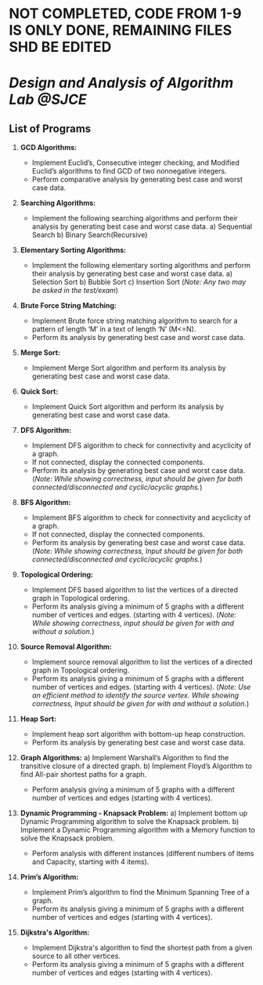 # NOT COMPLETED, CODE FROM 1-9 IS ONLY DONE, REMAINING FILES SHD BE EDITED

# *Design and Analysis of Algorithm Lab @SJCE*

## List of Programs

1. **GCD Algorithms:**
    - Implement Euclid’s, Consecutive integer checking, and Modified Euclid’s algorithms to find GCD of two nonnegative integers.
    - Perform comparative analysis by generating best case and worst case data.

2. **Searching Algorithms:**
    - Implement the following searching algorithms and perform their analysis by generating best case and worst case data.
        a) Sequential Search
        b) Binary Search(Recursive)

3. **Elementary Sorting Algorithms:**
    - Implement the following elementary sorting algorithms and perform their analysis by generating best case and worst case data.
        a) Selection Sort
        b) Bubble Sort
        c) Insertion Sort
        (*Note: Any two may be asked in the test/exam*)

4. **Brute Force String Matching:**
    - Implement Brute force string matching algorithm to search for a pattern of length ‘M’ in a text of length ‘N’ (M<=N).
    - Perform its analysis by generating best case and worst case data.

5. **Merge Sort:**
    - Implement Merge Sort algorithm and perform its analysis by generating best case and worst case data.

6. **Quick Sort:**
    - Implement Quick Sort algorithm and perform its analysis by generating best case and worst case data.

7. **DFS Algorithm:**
    - Implement DFS algorithm to check for connectivity and acyclicity of a graph.
    - If not connected, display the connected components.
    - Perform its analysis by generating best case and worst case data.
    (*Note: While showing correctness, input should be given for both connected/disconnected and cyclic/acyclic graphs.*)

8. **BFS Algorithm:**
    - Implement BFS algorithm to check for connectivity and acyclicity of a graph.
    - If not connected, display the connected components.
    - Perform its analysis by generating best case and worst case data.
    (*Note: While showing correctness, Input should be given for both connected/disconnected and cyclic/acyclic graphs.*)

9. **Topological Ordering:**
    - Implement DFS based algorithm to list the vertices of a directed graph in Topological ordering.
    - Perform its analysis giving a minimum of 5 graphs with a different number of vertices and edges. (starting with 4 vertices).
    (*Note: While showing correctness, input should be given for with and without a solution.*)

10. **Source Removal Algorithm:**
    - Implement source removal algorithm to list the vertices of a directed graph in Topological ordering.
    - Perform its analysis giving a minimum of 5 graphs with a different number of vertices and edges. (starting with 4 vertices).
    (*Note: Use an efficient method to identify the source vertex. While showing correctness, Input should be given for with and without a solution.*)

11. **Heap Sort:**
    - Implement heap sort algorithm with bottom-up heap construction.
    - Perform its analysis by generating best case and worst case data.

12. **Graph Algorithms:**
    a) Implement Warshall’s Algorithm to find the transitive closure of a directed graph.
    b) Implement Floyd’s Algorithm to find All-pair shortest paths for a graph.
    - Perform analysis giving a minimum of 5 graphs with a different number of vertices and edges (starting with 4 vertices).

13. **Dynamic Programming - Knapsack Problem:**
    a) Implement bottom up Dynamic Programming algorithm to solve the Knapsack problem.
    b) Implement a Dynamic Programming algorithm with a Memory function to solve the Knapsack problem.
    - Perform analysis with different instances (different numbers of items and Capacity, starting with 4 items).

14. **Prim’s Algorithm:**
    - Implement Prim’s algorithm to find the Minimum Spanning Tree of a graph.
    - Perform its analysis giving a minimum of 5 graphs with a different number of vertices and edges (starting with 4 vertices).

15. **Dijkstra's Algorithm:**
    - Implement Dijkstra's algorithm to find the shortest path from a given source to all other vertices.
    - Perform its analysis giving a minimum of 5 graphs with a different number of vertices and edges (starting with 4 vertices).
